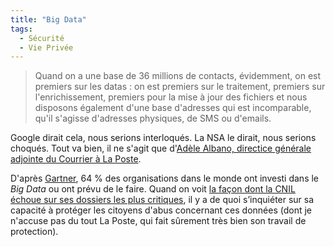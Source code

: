 ```yaml
---
title: "Big Data"
tags:
  - Sécurité
  - Vie Privée
---
```


> Quand on a une base de 36 millions de contacts, évidemment, on est premiers sur les datas&nbsp;: on est premiers sur le traitement, premiers sur l'enrichissement, premiers pour la mise à jour des fichiers et nous disposons également d'une base d'adresses qui est incomparable, qu'il s'agisse d'adresses physiques, de SMS ou d'emails.

Google dirait cela, nous serions interloqués. La NSA le dirait, nous serions choqués. Tout va bien, il ne s'agit que d'[Adèle Albano, directice générale adjointe du Courrier à La Poste](http://www.dailymotion.com/video/x1a6sy3_performance-et-confidences-le-temoignage-d-adele-albano_news "Campagne ").

D'après [Gartner](http://www.gartner.com/newsroom/id/2593815 "Gartner Survey Reveals That 64 Percent of Organizations Have Invested or Plan to Invest in Big Data in 2013"), 64 % des organisations dans le monde ont investi dans le <em lang="en">Big Data</em> ou ont prévu de le faire. Quand on voit [la façon dont la CNIL échoue sur ses dossiers les plus critiques](http://bugbrother.blog.lemonde.fr/2014/02/03/pour-la-cnil-18-des-francais-sont-suspects/ "Pour la CNIL, 18 % des Français sont layout: postsuspects&nbsp;»"), il y a de quoi s’inquiéter sur sa capacité à protéger les citoyens d'abus concernant ces données (dont je n'accuse pas du tout La Poste, qui fait sûrement très bien son travail de protection).
